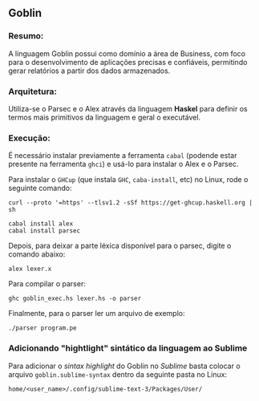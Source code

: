 ## Goblin

### Resumo:

A linguagem Goblin possui como domínio a área de Business, com foco para o desenvolvimento de aplicações precisas e confiáveis, permitindo gerar relatórios a partir dos dados armazenados.

### Arquitetura:

Utiliza-se o Parsec e o Alex através da linguagem **Haskel** para definir os termos mais primitivos da linguagem e geral o executável.


### Execução:

É necessário instalar previamente a ferramenta `cabal` (podende estar presente na ferramenta `ghci`) e usá-lo para instalar o Alex e o Parsec.

Para instalar o `GHCup` (que instala `GHC`, `caba-install`, etc) no Linux, rode o seguinte comando:

```
curl --proto '=https' --tlsv1.2 -sSf https://get-ghcup.haskell.org | sh
```

```
cabal install alex
cabal install parsec
```
Depois, para deixar a parte léxica disponível para o parsec, digite o comando abaixo:

```
alex lexer.x
```

Para compilar o parser:

```
ghc goblin_exec.hs lexer.hs -o parser
```

Finalmente, para o parser ler um arquivo de exemplo:

```
./parser program.pe
```


### Adicionando "hightlight" sintático da linguagem ao Sublime
Para adicionar o _sintax highlight_ do Goblin no _Sublime_ basta colocar o arquivo `goblin.sublime-syntax` dentro da seguinte pasta no Linux:
```
home/<user_name>/.config/sublime-text-3/Packages/User/
```
